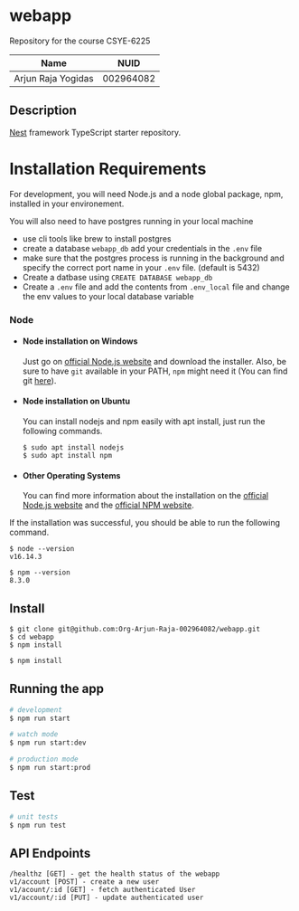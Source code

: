 # webapp
Repository for the course CSYE-6225
<table>
    <thead>
      <tr>
        <th>Name</th>
        <th>NUID</th>
      </tr>
    </thead>
    <tbody>
      <tr>
        <td>Arjun Raja Yogidas</td>
        <td>002964082</td>
      </tr>
    </tbody>
</table>


## Description

[Nest](https://github.com/nestjs/nest) framework TypeScript starter repository.

# Installation Requirements

For development, you will need Node.js and a node global package, npm, installed in your environement.

You will also need to have postgres running in your local machine
 - use cli tools like brew to install postgres
 - create a database `webapp_db` add your credentials in the `.env` file 
 - make sure that the postgres process is running in the background and specify the correct port name in your `.env` file. (default is 5432)
 - Create a datbase using `CREATE DATABASE webapp_db`
 - Create a `.env` file and add the contents from `.env_local` file and change the env values to your local database variable

### Node
- #### Node installation on Windows

  Just go on [official Node.js website](https://nodejs.org/) and download the installer.
Also, be sure to have `git` available in your PATH, `npm` might need it (You can find git [here](https://git-scm.com/)).

- #### Node installation on Ubuntu

  You can install nodejs and npm easily with apt install, just run the following commands.

      $ sudo apt install nodejs
      $ sudo apt install npm

- #### Other Operating Systems
  You can find more information about the installation on the [official Node.js website](https://nodejs.org/) and the [official NPM website](https://npmjs.org/).

If the installation was successful, you should be able to run the following command.

    $ node --version
    v16.14.3

    $ npm --version
    8.3.0

## Install

    $ git clone git@github.com:Org-Arjun-Raja-002964082/webapp.git
    $ cd webapp
    $ npm install

```bash
$ npm install
```

## Running the app

```bash
# development
$ npm run start

# watch mode
$ npm run start:dev

# production mode
$ npm run start:prod
```

## Test

```bash
# unit tests
$ npm run test
```

## API Endpoints

```
/healthz [GET] - get the health status of the webapp
v1/account [POST] - create a new user
v1/acount/:id [GET] - fetch authenticated User
v1/account/:id [PUT] - update authenticated user
```

